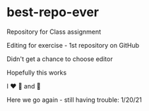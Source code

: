 # best-repo-ever
Repository for Class assignment

Editing for exercise - 1st repository on GitHub

Didn't get a chance to choose editor

Hopefully this works

I :heart: :pizza: and :dancer:

Here we go again - still having trouble:  1/20/21
